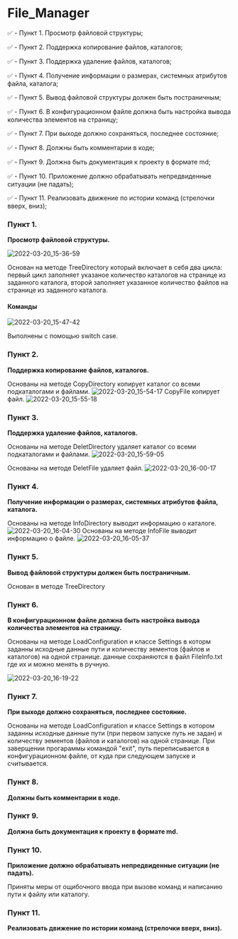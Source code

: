 # File_Manager

:white_check_mark:	- Пункт 1. Просмотр файловой структуры;

:white_check_mark:	- Пункт 2. Поддержка копирование файлов, каталогов;

:white_check_mark:	- Пункт 3. Поддержка удаление файлов, каталогов;

:white_check_mark:	- Пункт 4. Получение информации о размерах, системных атрибутов файла, каталога;

:white_check_mark:	- Пункт 5. Вывод файловой структуры должен быть постраничным;

:white_check_mark:	- Пункт 6. В конфигурационном файле должна быть настройка вывода количества элементов на страницу;

:white_check_mark:	- Пункт 7. При выходе должно сохраняться, последнее состояние;

:white_check_mark:	- Пункт 8. Должны быть комментарии в коде;

:white_check_mark:	- Пункт 9. Должна быть документация к проекту в формате md;

:white_check_mark:	- Пункт 10. Приложение должно обрабатывать непредвиденные ситуации (не падать);

:white_check_mark:	- Пункт 11. Реализовать движение по истории команд (стрелочки вверх, вниз);

### Пункт 1.
   **Просмотр файловой структуры.**
   
![2022-03-20_15-36-59](https://user-images.githubusercontent.com/97848897/159162689-3d8679df-5538-4260-94e1-1bf2b63d3a70.png)

  Основан на методе TreeDirectory который включает в себя два цикла: первый цикл заполняет указаное количество каталогов на странице из заданного каталога, второй заполняет указанное количество файлов на странице из заданного каталога.


  #### Команды
![2022-03-20_15-47-42](https://user-images.githubusercontent.com/97848897/159163046-8f4134ca-e130-4ad7-a449-6ac51a52d11e.png)

Выполнены с помощью switch case.

### Пункт 2.
   **Поддержка копирование файлов, каталогов.**
 
   Основаны на методе CopyDirectory копирует каталог со всеми подкаталогами и файлами.
![2022-03-20_15-54-17](https://user-images.githubusercontent.com/97848897/159163294-77c40cdf-ed37-40bd-bfd1-a1d859439593.png)
   CopyFile копирует файл.
![2022-03-20_15-55-18](https://user-images.githubusercontent.com/97848897/159163327-1df4bd2e-515c-490d-bbb0-25dedf50f8e8.png)
   
 ### Пункт 3.
   **Поддержка удаление файлов, каталогов.**
   
   Основаны на методе DeletDirectory удаляет каталог со всеми подкаталогами и файлами.
 ![2022-03-20_15-59-05](https://user-images.githubusercontent.com/97848897/159163440-75518872-6d49-4516-91ff-7bef063a6bce.png)

   Основаны на методе DeletFile удаляет файл.
 ![2022-03-20_16-00-17](https://user-images.githubusercontent.com/97848897/159166157-066ad7f8-a278-4a24-beb3-655cd481fa83.png)

  
  ### Пункт 4.
   **Получение информации о размерах, системных атрибутов файла, каталога.**

   Основаны на методе InfoDirectory выводит информацию о каталоге.
![2022-03-20_16-04-30](https://user-images.githubusercontent.com/97848897/159163661-656141a1-9648-4101-9a74-a3f0a7a12d68.png)
   Основаны на методе InfoFile выводит информацию о файле.
![2022-03-20_16-05-37](https://user-images.githubusercontent.com/97848897/159163713-2a2ddfd2-0ba3-4669-80f6-11f3c382239c.png)

  ### Пункт 5.
   **Вывод файловой структуры должен быть постраничным.**

   Основан в методе TreeDirectory  
     
  ### Пункт 6.    
   **В конфигурационном файле должна быть настройка вывода количества элементов на страницу.**
     
   Основаны на методе LoadConfiguration и классе Settings в которм заданны исходные данные пути и количеству эементов (файлов и каталогов) на одной странице. данные сохраняются в файл FileInfo.txt где их и можно менять в ручную.
     
![2022-03-20_16-19-22](https://user-images.githubusercontent.com/97848897/159166251-8793aca0-865a-445a-8898-e9ae9a831963.png)


  ### Пункт 7.    
   **При выходе должно сохраняться, последнее состояние.**
     
   Основаны на методе LoadConfiguration и классе Settings в котором заданны исходные данные пути (при первом запуске путь не задан) и количеству эементов (файлов и каталогов) на одной странице. При заверщении прогараммы командой "exit", путь переписывается в конфигурационном файле, от куда при следующем запуске и считывается.
     
     
  ### Пункт 8.    
   **Должны быть комментарии в коде.**
    
  ### Пункт 9.     
   **Должна быть документация к проекту в формате md.**
    
  ### Пункт 10.    
   **Приложение должно обрабатывать непредвиденные ситуации (не падать).**
    
   Приняты меры от ощибочного ввода при вызове команд и написанию пути к файлу или каталогу. 
    
  ### Пункт 11.    
   **Реализовать движение по истории команд (стрелочки вверх, вниз).**
    
    
